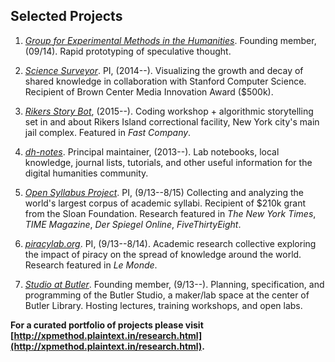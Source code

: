 ## Selected Projects

1. *[Group for Experimental Methods in the
   Humanities](http://xpmethod.github.io/)*. Founding member, (09/14). Rapid
prototyping of speculative thought.

1. *[Science Surveyor](https://science-surveyor.github.io/)*. PI, (2014--).
Visualizing the growth and decay of shared knowledge in collaboration with
Stanford Computer Science. Recipient of Brown Center Media Innovation Award
($500k).

1. *[Rikers Story
Bot](http://xpmethod.plaintext.in/public-discourse/rikersbot.html)*, (2015--).
Coding workshop + algorithmic storytelling set in and about Rikers Island
correctional facility, New York city's main jail complex. Featured in *Fast
Company*.

1. *[dh-notes](https://github.com/denten/dhnotes)*. Principal maintainer,
   (2013--). Lab notebooks, local knowledge, journal lists, tutorials, and other
useful information for the digital humanities community.

1. *[Open Syllabus Project](http://opensyllabusproject.org/)*. PI, (9/13--8/15)
   Collecting and analyzing the world's largest corpus of academic syllabi.
Recipient of $210k grant from the Sloan Foundation. Research featured in *The
New York Times*, *TIME Magazine*, *Der Spiegel Online*, *FiveThirtyEight*.

1. *[piracylab.org](http://xpmethod.plaintext.in/minimal-computing/piracyLab.html)*.
PI, (9/13--8/14). Academic research collective exploring the impact of piracy on
the spread of knowledge around the world. Research featured in *Le Monde*.

1. *[Studio at Butler](https://studio.cul.columbia.edu/)*. Founding member,
(9/13--). Planning, specification, and programming of the Butler Studio, a
maker/lab space at the center of Butler Library. Hosting lectures, training
workshops, and open labs.

**For a curated portfolio of projects please visit
[http://xpmethod.plaintext.in/research.html](http://xpmethod.plaintext.in/research.html).**

